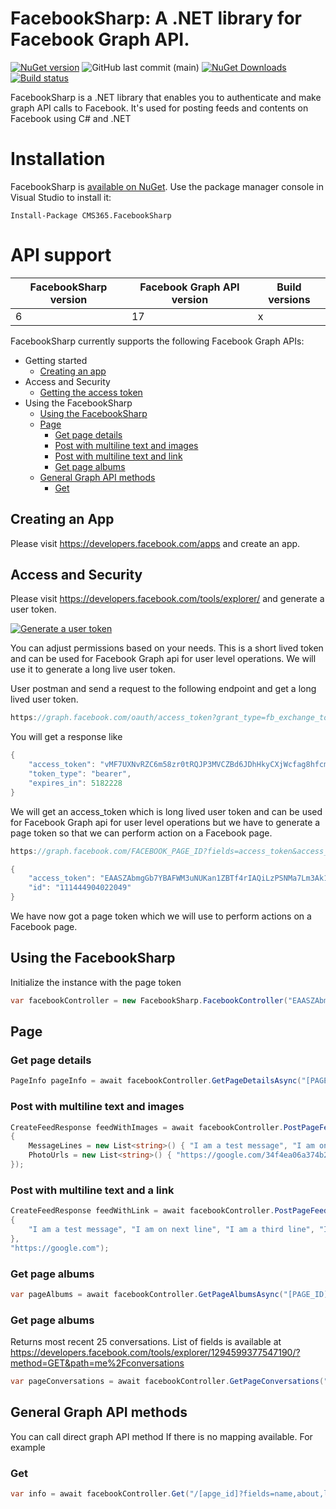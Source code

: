 # FacebookSharp: A .NET library for Facebook Graph API.
[![NuGet version](https://img.shields.io/nuget/v/CMS365.FacebookSharp.svg?maxAge=3600)](https://www.nuget.org/packages/CMS365.FacebookSharp/)
![GitHub last commit (main)](https://img.shields.io/github/last-commit/shafaqat-ali-cms365/FacebookSharp/main.svg?logo=github)
[![NuGet Downloads](https://img.shields.io/nuget/dt/CMS365.FacebookSharp.svg?logo=nuget)](https://www.nuget.org/packages/CMS365.FacebookSharp/)
[![Build status](https://img.shields.io/azure-devops/build/cms-365/FacebookSharp/7.svg?logo=azuredevops)](https://dev.azure.com/cms-365/FacebookSharp/_build?definitionId=7)

FacebookSharp is a .NET library that enables you to authenticate and make graph API calls to Facebook. It's used for posting feeds and contents on Facebook using C# and .NET
# Installation
FacebookSharp is [available on NuGet](https://www.nuget.org/packages/CMS365.FacebookSharp/). Use the package manager
console in Visual Studio to install it:

```pwsh
Install-Package CMS365.FacebookSharp
```
# API support

| FacebookSharp version | Facebook Graph API version | Build versions
| -------------------- | ------------------- |----------------------- |
| 6                    | 17                  | x                      |

FacebookSharp currently supports the following Facebook Graph APIs:

-   Getting started
    -   [Creating an app](#creating-an-app)
-   Access and Security
    -   [Getting the access token](#access-and-security)
-   Using the FacebookSharp
    -   [Using the FacebookSharp](#using-the-facebooksharp)
    -   [Page](#page)
        -   [Get page details](#get-page-details)
        -   [Post with multiline text and images](#post-with-multiline-text-and-images)
        -   [Post with multiline text and link](#post-with-multiline-text-and-a-link)
        -   [Get page albums](#get-page-albums)
    -   [General Graph API methods](#general-graph-api-methods)
        -   [Get](#get)

## Creating an App

Please visit https://developers.facebook.com/apps and create an app.

## Access and Security

Please visit https://developers.facebook.com/tools/explorer/ and generate a user token.

[![Generate a user token](https://i.imgur.com/a2WvGaH.png)](https://developers.facebook.com/tools/explorer/)

You can adjust permissions based on your needs. This is a short lived token and can be used for Facebook Graph api for user level operations. We will use it to generate a long live user token.

User postman and send a request to the following endpoint and get a long lived user token.

```C#
https://graph.facebook.com/oauth/access_token?grant_type=fb_exchange_token&client_id=APP_CLIENT_ID&client_secret=APP_CLIENT_SECRET&fb_exchange_token=YOUR_SHORT_LIVED_USER_TOKEN_HERE
```
You will get a response like 
```C#
{
    "access_token": "vMF7UXNvRZC6m58zr0tRQJP3MVCZBd6JDhHkyCXjWcfag8hfcmjImn85B2YPZAUYK4eirj9ZA0ZAsp1TocZD",
    "token_type": "bearer",
    "expires_in": 5182228
}
```
We will get an access_token which is long lived user token and can be used for Facebook Graph api for user level operations but we have to generate a page token so that we can perform action on a Facebook page.
```C#
https://graph.facebook.com/FACEBOOK_PAGE_ID?fields=access_token&access_token=LONG_LIVED_USER_TOKEN
```

```C#
{
    "access_token": "EAASZAbmgGb7YBAFWM3uNUKan1ZBTf4rIAQiLzPSNMa7Lm3Ak1R8tNAVwsORl0LZAcPNEURzFgl6",
    "id": "111444904022049"
}
```
We have now got a page token which we will use to perform actions on a Facebook page.

## Using the FacebookSharp
 Initialize the instance with the page token
```C#
var facebookController = new FacebookSharp.FacebookController("EAASZAbmgGb7YBAFWM3uNUKan1ZBTf4rIAQiLzPSNMa7Lm3Ak1R8tNAVwsORl0LZAcPNEURzFgl6");
```

## Page
### Get page details
```C#
PageInfo pageInfo = await facebookController.GetPageDetailsAsync("[PAGE_ID]");
```
### Post with multiline text and images
```C#
CreateFeedResponse feedWithImages = await facebookController.PostPageFeedAsync("[PAGE_ID]", new FacebookSharp.Entities.Page.PageFeedRequestContent()
{
    MessageLines = new List<string>() { "I am a test message", "I am on next line", "https://google.com" },
    PhotoUrls = new List<string>() { "https://google.com/34f4ea06a374b216cb1c778a0d1810c6_480x.jpg?v=1684836648" }
});
```
### Post with multiline text and a link
```C#
CreateFeedResponse feedWithLink = await facebookController.PostPageFeedAsync("[PAGE_ID]",new List<string>() 
{ 
    "I am a test message", "I am on next line", "I am a third line", "I am a fourth line"
},
"https://google.com");
```
### Get page albums
```C#
var pageAlbums = await facebookController.GetPageAlbumsAsync("[PAGE_ID]", string fields = "");
```
### Get page albums
Returns most recent 25 conversations.
List of fields is available at https://developers.facebook.com/tools/explorer/1294599377547190/?method=GET&path=me%2Fconversations
```C#
var pageConversations = await facebookController.GetPageConversations("[PAGE_ID]", string fields = "");
```
## General Graph API methods
You can call direct graph API method If there is no mapping available. For example
### Get
```C#
var info = await facebookController.Get("/[apge_id]?fields=name,about,link,cover");
```